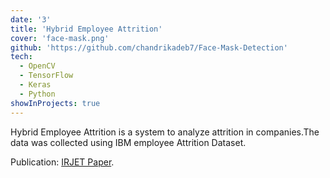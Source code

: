```yaml
---
date: '3'
title: 'Hybrid Employee Attrition'
cover: 'face-mask.png'
github: 'https://github.com/chandrikadeb7/Face-Mask-Detection'
tech:
  - OpenCV
  - TensorFlow
  - Keras
  - Python
showInProjects: true
---
```


Hybrid Employee Attrition is a system to analyze attrition in companies.The data was collected using IBM employee Attrition Dataset.

Publication: [ IRJET Paper](https://www.irjet.net/archives/V8/i8/IRJET-V8I8104.pdf).
